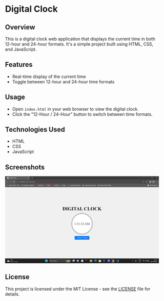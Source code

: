 # Digital Clock

## Overview
This is a digital clock web application that displays the current time in both 12-hour and 24-hour formats. It's a simple project built using HTML, CSS, and JavaScript.

## Features
- Real-time display of the current time
- Toggle between 12-hour and 24-hour time formats

## Usage
- Open `index.html` in your web browser to view the digital clock.
- Click the "12-Hour / 24-Hour" button to switch between time formats.

## Technologies Used
- HTML
- CSS
- JavaScript

## Screenshots
![Digital Clock Screenshot](./screenshot.png)

## License
This project is licensed under the MIT License - see the [LICENSE](LICENSE) file for details.
